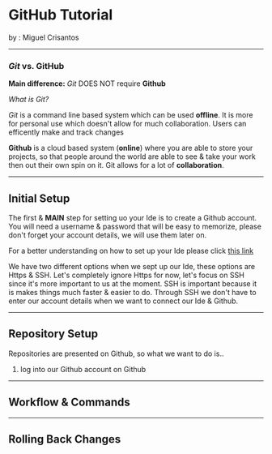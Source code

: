 # GitHub Tutorial

by : Miguel Crisantos

---
### _Git_ vs. **GitHub**

**Main difference:** _Git_ DOES NOT require **Github**

_What is Git?_

_Git_ is a command line based system which can be used **offline**.  It is more for personal use which doesn't allow for much collaboration.  Users can efficently make and track changes 


**Github** is a cloud based system (**online**) where you are able to store your projects, so that people around the world are able to see & take your work then out their own spin on it. Git allows for a lot of **collaboration**.

---
## Initial Setup

The first & **MAIN** step for setting uo your Ide is to create a Github account.  You will need a username & password that will be easy to memorize, please don't forget your account details, we will use them later on.

For a better understanding on how to set up your Ide please click [this link](https://github.com/hstatsep/ide50)

We have two different options when we sept up our Ide, these options are Https & SSH. Let's completely ignore Https for now, let's focus on SSH since it's more important to us at the moment. SSH is important because it is makes things much faster & easier to do. Through SSH we don't have to enter our account details when we want to connect our Ide & Github.

---
## Repository Setup

Repositories are presented on Github, so what we want to do is..
1. log into our Github account on Github


---
## Workflow & Commands



---
## Rolling Back Changes
